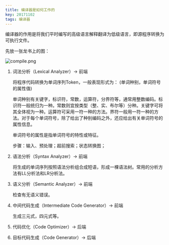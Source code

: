 ```yaml
---
title: 编译器是如何工作的
key: 20171102
tags: 编译器
---
```


编译器的作用是将我们平时编写的高级语言解释翻译为低级语言，即源程序转换为可执行文件。

先放一张龙书上的图：

![compile.png](https://i.loli.net/2018/08/20/5b7a6e44b2742.png)

 1. 词法分析（Lexical Analyzer）-> 前端

	将程序代码转换为单词序列Token，一般表现形式为： (单词种别，单词符号的属性值)
	
	单词种别有关键字，标识符，常数，运算符，分界符等，通常用整数编码。标识符一般统归为一种。常数则宜按类型（整、实、布尔等）分种。关键字可将其全体视为一种。运算符可采用一符一种的方法。界符一般用一符一种的方法。对于每个单词符号，除了给出了种别编码之外，还应给出有关单词符号的属性信息。
	
	单词符号的属性是指单词符号的特性或特征。
	
	步骤：输入、预处理；超前搜索；状态转换图；

 2. 语法分析（Syntax Analyzer）-> 前端

	将生成的单词序列按照语法分析组合成短语，形成一棵语法树。常用的分析方法有LL分析法和LR分析法。

 3. 语义分析（Semantic Analyzer）-> 前端

	检查有无语义错误。

 4. 中间代码生成（Intermediate Code Generator）-> 前端

	生成三元式，四元式等。

 5. 代码优化（Code Optimizer）-> 后端

 6. 目标代码生成（Code Generator）-> 后端
